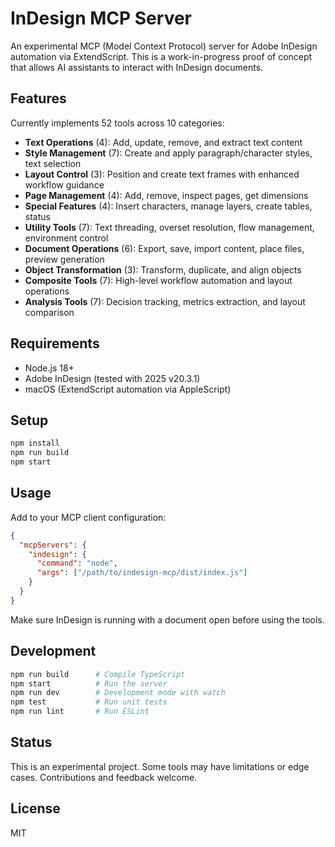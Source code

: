 # InDesign MCP Server

An experimental MCP (Model Context Protocol) server for Adobe InDesign automation via ExtendScript. This is a work-in-progress proof of concept that allows AI assistants to interact with InDesign documents.

## Features

Currently implements 52 tools across 10 categories:

- **Text Operations** (4): Add, update, remove, and extract text content
- **Style Management** (7): Create and apply paragraph/character styles, text selection
- **Layout Control** (3): Position and create text frames with enhanced workflow guidance
- **Page Management** (4): Add, remove, inspect pages, get dimensions  
- **Special Features** (4): Insert characters, manage layers, create tables, status
- **Utility Tools** (7): Text threading, overset resolution, flow management, environment control
- **Document Operations** (6): Export, save, import content, place files, preview generation
- **Object Transformation** (3): Transform, duplicate, and align objects
- **Composite Tools** (7): High-level workflow automation and layout operations
- **Analysis Tools** (7): Decision tracking, metrics extraction, and layout comparison

## Requirements

- Node.js 18+
- Adobe InDesign (tested with 2025 v20.3.1)
- macOS (ExtendScript automation via AppleScript)

## Setup

```bash
npm install
npm run build
npm start
```

## Usage

Add to your MCP client configuration:

```json
{
  "mcpServers": {
    "indesign": {
      "command": "node",
      "args": ["/path/to/indesign-mcp/dist/index.js"]
    }
  }
}
```

Make sure InDesign is running with a document open before using the tools.

## Development

```bash
npm run build      # Compile TypeScript
npm start          # Run the server
npm run dev        # Development mode with watch
npm test           # Run unit tests
npm run lint       # Run ESLint
```

## Status

This is an experimental project. Some tools may have limitations or edge cases. Contributions and feedback welcome.

## License

MIT